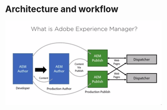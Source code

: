 # Architecture and workflow
![Architetture sample](https://github.com/sandroconte/AEM/blob/master/architecture.png)
